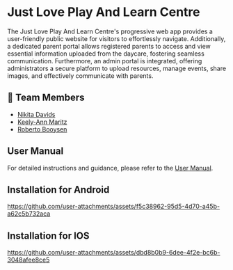 # Just Love Play And Learn Centre

The Just Love Play And Learn Centre's progressive web app provides a user-friendly public website for visitors to effortlessly navigate. Additionally, a dedicated parent portal allows registered parents to access and view essential information uploaded from the daycare, fostering seamless communication. Furthermore, an admin portal is integrated, offering administrators a secure platform to upload resources, manage events, share images, and effectively communicate with parents.

## 👥 Team Members 
* [Nikita Davids](https://github.com/Nikita-Davids/)
* [Keely-Ann Maritz](https://github.com/Keely-Ann/)
* [Roberto Booysen](https://github.com/RobertoBooysen/)

## User Manual
For detailed instructions and guidance, please refer to the [User Manual](Just%20Love%20User%20Manual.pdf).

## Installation for Android
https://github.com/user-attachments/assets/f5c38962-95d5-4d70-a45b-a62c5b732aca

## Installation for IOS
https://github.com/user-attachments/assets/dbd8b0b9-6dee-4f2e-bc6b-3048afee8ce5
